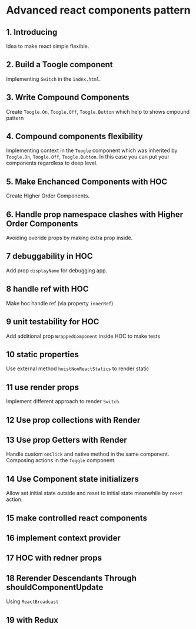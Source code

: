 # Advanced react components pattern

## 1. Introducing

Idea to make react simple flexible.

## 2. Build a Toogle component

Implementing `Switch` in the `index.html`.

## 3. Write Compound Components

Create `Toogle.On`, `Toogle.Off`, `Toogle.Button` which help to shows cmpound pattern

## 4. Compound components flexibility

Implementing context in the `Toogle` component which was inherited by `Toogle.On`, `Toogle.Off`, `Toogle.Button`.
In this case you can put your components regardless to deep level.

## 5. Make Enchanced Components with HOC

Create Higher Order Components.

## 6. Handle prop namespace clashes with Higher Order Components

Avoiding overide props by making extra prop inside.

## 7 debuggability in HOC

Add prop `displayName` for debugging app.

## 8 handle ref with HOC

Make hoc handle ref (via property `innerRef`)

## 9 unit testability for HOC

Add additional prop `WrappedComponent` inside HOC to make tests

## 10 static properties

Use external method `hoistNonReactStatics` to render static

## 11 use render props

Implement different approach to render `Switch`.

## 12 Use prop collections with Render

## 13 Use prop Getters with Render

Handle custom `onClick` and native method in the same component. Composing actions in the `Toggle` component.

## 14 Use Component state initializers

Allow set initial state outside and reset to initial state meanwhile by `reset` action.

## 15 make controlled react components

## 16 implement context provider

## 17 HOC with redner props

## 18 Rerender Descendants Through shouldComponentUpdate

Using `ReactBroadcast`

## 19 with Redux